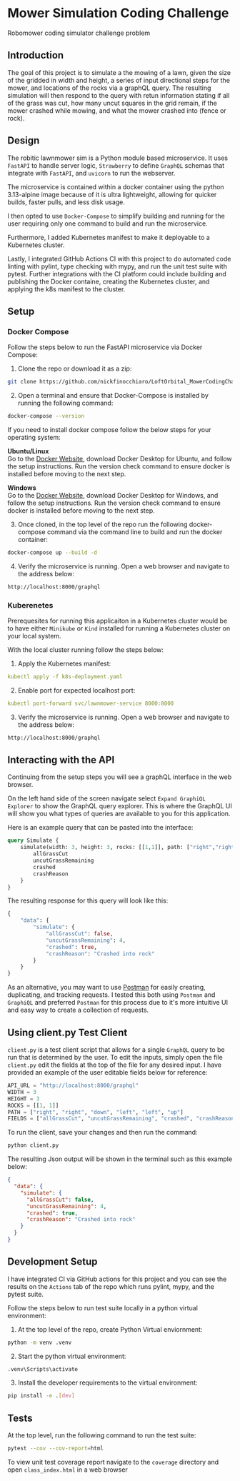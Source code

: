 # Mower Simulation Coding Challenge
Robomower coding simulator challenge problem

## Introduction
The goal of this project is to simulate a the mowing of a lawn, given the size of the gridded in width and height, a series of input directional steps for the mower, and locations of the rocks via a graphQL query. The resulting simulation will then respond to the query with retun information stating if all of the grass was cut, how many uncut squares in the grid remain, if the mower crashed while mowing, and what the mower crashed into (fence or rock).

## Design
The robitic lawnmower sim is a Python module based microservice. It uses `FastAPI` to handle server logic, `Strawberry` to define `GraphQL` schemas that integrate with `FastAPI`, and `uvicorn` to run the webserver. 

The microservice is contained within a docker container using the python 3.13-alpine image because of it is ultra lightweight, allowing for quicker builds, faster pulls, and less disk usage.

I then opted to use `Docker-Compose` to simplify building and running for the user requiring only one command to build and run the microservice. 

Furthermore, I added Kubernetes manifest to make it deployable to a Kubernetes cluster.

Lastly, I integrated GitHub Actions CI with this project to do automated code linting with pylint, type checking with mypy, and run the unit test suite with pytest. Further integrations with the CI platform could include building and publishing the Docker containe, creating the Kubernetes cluster, and applying the k8s manifest to the cluster. 
## Setup
### Docker Compose
Follow the steps below to run the FastAPI microservice via Docker Compose:
1. Clone the repo or download it as a zip:
```bash
git clone https://github.com/nickfinocchiaro/LoftOrbital_MowerCodingChallenge.git
```

2. Open a terminal and ensure that Docker-Compose is installed by running the following command:
```bash
docker-compose --version
```

If you need to install docker compose follow the below steps for your operating system:

**Ubuntu/Linux**\
Go to the [Docker Website](https://docs.docker.com/engine/install/ubuntu/), download Docker Desktop for Ubuntu, and follow the setup instructions. Run the version check command to ensure docker is installed before moving to the next step.

**Windows**\
Go to the [Docker Website](https://docs.docker.com/desktop/setup/install/windows-install/), download Docker Desktop for Windows, and follow the setup instructions. Run the version check command to ensure docker is installed before moving to the next step.

3. Once cloned, in the top level of the repo run the following docker-compose command via the command line to build and run the docker container:
```bash
docker-compose up --build -d
```

4. Verify the microservice is running. Open a web browser and navigate to the address below:
```html
http://localhost:8000/graphql
```
### Kuberenetes
Prerequesites for running this applicaiton in a Kubernetes cluster would be to have either `Minikube` or `Kind` installed for running a Kubernetes cluster on your local system. 

With the local cluster running follow the steps below:
1. Apply the Kubernetes manifest:
```yml
kubectl apply -f k8s-deployment.yaml
```
2. Enable port for expected localhost port:
```yml
kubectl port-forward svc/lawnmower-service 8000:8000
```
3. Verify the microservice is running. Open a web browser and navigate to the address below:
```html
http://localhost:8000/graphql
```

## Interacting with the API
Continuing from the setup steps you will see a graphQL interface in the web browser. 

On the left hand side of the screen navigate select `Expand GraphiQL Explorer` to show the GraphQL query explorer. This is where the GraphQL UI will show you what types of queries are available to you for this application.

Here is an example query that can be pasted into the interface:
```GraphQL
query Simulate {
    simulate(width: 3, height: 3, rocks: [[1,1]], path: ["right","right","down","left","left","up"]) {
        allGrassCut
        uncutGrassRemaining
        crashed
        crashReason
    }
}
```

The resulting response for this query will look like this:
```GraphQL
{
    "data": {
        "simulate": {
            "allGrassCut": false,
            "uncutGrassRemaining": 4,
            "crashed": true,
            "crashReason": "Crashed into rock"
        }
    }
}
```

As an alternative, you may want to use [Postman](https://www.postman.com/) for easily creating, duplicating, and tracking requests. I tested this both using `Postman` and `GraphiQL` and preferred `Postman` for this process due to it's more intuitive UI and easy way to create a collection of requests.

## Using client.py Test Client
`client.py` is a test client script that allows for a single `GraphQL` query to be run that is determined by the user. To edit the inputs, simply open the file `client.py` edit the fields at the top of the file for any desired input. 
I have provided an example of the user editable fields below for reference:
```python
API_URL = "http://localhost:8000/graphql"
WIDTH = 3
HEIGHT = 3
ROCKS = [[1, 1]]
PATH = ["right", "right", "down", "left", "left", "up"]
FIELDS = ["allGrassCut", "uncutGrassRemaining", "crashed", "crashReason"]
```
To run the client, save your changes and then run the command:
```bash
python client.py
```

The resulting Json output will be shown in the terminal such as this example below:
```Json
{
  "data": {
    "simulate": {
      "allGrassCut": false,
      "uncutGrassRemaining": 4,
      "crashed": true,
      "crashReason": "Crashed into rock"
    }
  }
}
```

## Development Setup
I have integrated CI via GitHub actions for this project and you can see the results on the `Actions` tab of the repo which runs pylint, mypy, and the pytest suite.

Follow the steps below to run test suite locally in a python virtual environment:
1. At the top level of the repo, create Python Virtual enviornment:
```bash
python -m venv .venv
```
2. Start the python virtual environment:
```bash
.venv\Scripts\activate
```
3. Install the developer requirements to the virtual environment:
```bash
pip install -e .[dev]
```
## Tests
At the top level, run the following command to run the test suite:
```bash
pytest --cov --cov-report=html
``` 
To view unit test coverage report navigate to the `coverage` directory and open `class_index.html` in a web browser
